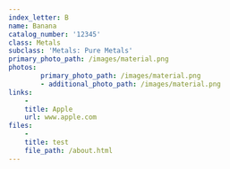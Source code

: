 ```yaml
---
index_letter: B
name: Banana
catalog_number: '12345'
class: Metals
subclass: 'Metals: Pure Metals'
primary_photo_path: /images/material.png
photos:
        primary_photo_path: /images/material.png
        - additional_photo_path: /images/material.png
links:
    -
    title: Apple
    url: www.apple.com
files:
    - 
    title: test
    file_path: /about.html
---
```


